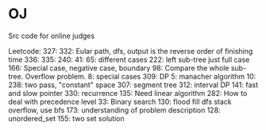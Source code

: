# OJ
Src code for online judges

Leetcode:
	327:
	332: Eular path, dfs, output is the reverse order of finishing time
	336:
	335:
	240:
	41: 
	65: different cases
	222: left sub-tree just full case
	166: Special case, negative case, boundary
	98: Compare the whole sub-tree. Overflow problem.
	8: special cases
	309: DP
	5: manacher algorithm
	10:
	238: two pass, "constant" space
	307: segment tree
	312: interval DP
	141: fast and slow pointer
	330: recurrence 
	135: Need linear algorithm
	282: How to deal with precedence level
	33: Binary search
	130: flood fill dfs stack overflow, use bfs
	173: understanding of problem description
	128: unordered_set
	155: two set solution

